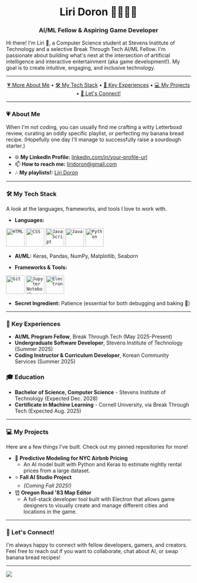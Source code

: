 <div align="center">

# Liri Doron 🧚‍♀️🍓💫
### AI/ML Fellow & Aspiring Game Developer
</div>

Hi there! I'm Liri 👋, a Computer Science student at Stevens Institute of Technology and a selective Break Through Tech AI/ML Fellow. I'm passionate about building what's next at the intersection of artificial intelligence and interactive entertainment (aka game development!). My goal is to create intuitive, engaging, and inclusive technology.

---

<div align="center">

[💗 More About Me](#-about-me) • 
[🛠️ My Tech Stack](#️-my-tech-stack) • 
[🚀 Key Experiences](#-key-experiences) • 
[💻 My Projects](#-my-projects) • 
[🪷 Let's Connect!](#-lets-connect)

</div>

---

### 💗 About Me

When I'm not coding, you can usually find me crafting a witty Letterboxd review, curating an oddly specific playlist, or perfecting my banana bread recipe. (Hopefully one day I'll manage to successfully raise a sourdough starter.)

- 🌐 **My LinkedIn Profile:** [linkedin.com/in/your-profile-url](https://www.linkedin.com/in/your-profile-url)
- 📫 **How to reach me:** [liridoron@gmail.com](mailto:liridoron@gmail.com)
- 🎶 **My playlists!:** [Liri Doron](https://music.apple.com/profile/lirid0ron)

-----

### 🛠️ My Tech Stack

A look at the languages, frameworks, and tools I love to work with.

* **Languages:**
<div align="Left">
	<code><img width="50" src="https://raw.githubusercontent.com/marwin1991/profile-technology-icons/refs/heads/main/icons/html.png" alt="HTML" title="HTML"/></code>
	<code><img width="50" src="https://raw.githubusercontent.com/marwin1991/profile-technology-icons/refs/heads/main/icons/css.png" alt="CSS" title="CSS"/></code>
	<code><img width="50" src="https://raw.githubusercontent.com/marwin1991/profile-technology-icons/refs/heads/main/icons/javascript.png" alt="JavaScript" title="JavaScript"/></code>
	<code><img width="50" src="https://raw.githubusercontent.com/marwin1991/profile-technology-icons/refs/heads/main/icons/java.png" alt="Java" title="Java"/></code>
	<code><img width="50" src="https://raw.githubusercontent.com/marwin1991/profile-technology-icons/refs/heads/main/icons/python.png" alt="Python" title="Python"/></code>
</div>

* **AI/ML:** Keras, Pandas, NumPy, Matplotlib, Seaborn
 
* **Frameworks & Tools:** 
<div align="Left">
	<code><img width="50" src="https://raw.githubusercontent.com/marwin1991/profile-technology-icons/refs/heads/main/icons/git.png" alt="Git" title="Git"/></code>
	<code><img width="50" src="https://raw.githubusercontent.com/marwin1991/profile-technology-icons/refs/heads/main/icons/jupyter_notebook.png" alt="Jupyter Notebook" title="Jupyter Notebook"/></code>
	<code><img width="50" src="https://raw.githubusercontent.com/marwin1991/profile-technology-icons/refs/heads/main/icons/electron.png" alt="Electron" title="Electron"/></code>
</div>

* **Secret Ingredient:** Patience (essential for both debugging and baking 🍞)

-----

### 🚀 Key Experiences

- **AI/ML Program Fellow**, Break Through Tech (May 2025-Present)
- **Undergraduate Software Developer**, Stevens Institute of Technology (Summer 2025) 
- **Coding Instructor & Curriculum Developer**, Korean Community Services (Summer 2025) 

### 🎓 Education

- **Bachelor of Science, Computer Science** - Stevens Institute of Technology (Expected Dec. 2028)
- **Certificate in Machine Learning** - Cornell University, via Break Through Tech (Expected Aug. 2025)

-----

### 💻 My Projects

Here are a few things I've built. Check out my pinned repositories for more!

- 🤖 **Predictive Modeling for NYC Airbnb Pricing**
  - An AI model built with Python and Keras to estimate nightly rental prices from a large dataset.
- ⭐ **Fall AI Studio Project**
  - *(Coming Fall 2025!)*
- 맵 **Oregon Road '83 Map Editor**
  - A full-stack developer tool built with Electron that allows game designers to visually create and manage different cities and locations in the game.

-----

### 🪷 Let's Connect!

I'm always happy to connect with fellow developers, gamers, and creators. Feel free to reach out if you want to collaborate, chat about AI, or swap banana bread recipes!

-----

[![](https://visitcount.itsvg.in/api?id=lirid0ron&icon=7&color=2)](https://visitcount.itsvg.in)
